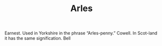 ---
title: Arles
permalink: "/definitions/arles.html"
body: Earnest. Used in Yorkshire in the phrase “Arles-penny.” Cowell. In Scot-land
  it has the same signification. Bell
published_at: '2018-07-07'
layout: post
---